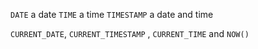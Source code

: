 `DATE` a date
`TIME` a time
`TIMESTAMP` a date and time

`CURRENT_DATE`, `CURRENT_TIMESTAMP` , `CURRENT_TIME` and `NOW()`

